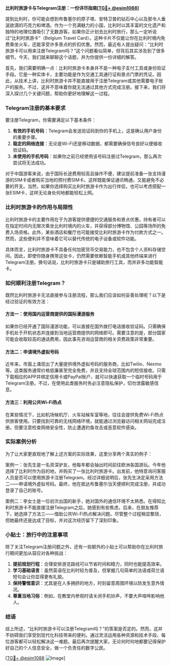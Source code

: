 **比利时旅游卡与Telegram注册：一份详尽指南[[TG💪+ @esim1088](https://t.me/s/esim1088)]**

提到比利时，你可能会想到布鲁塞尔的原子塔、安特卫普的钻石中心以及那令人垂涎欲滴的巧克力和啤酒。作为一个充满魅力的小国，比利时以其丰富的文化遗产和独特的地理位置吸引了无数游客。如果你正计划去比利时旅行，那么一定听说过“比利时旅游卡”（Belgium Travel Card）。这种卡片不仅能让你在比利时境内免费乘坐火车，还能享受许多景点的折扣优惠。然而，最近有人提出疑问：“比利时旅游卡可以用来注册Telegram吗？”这个问题看似简单，但背后其实涉及到了很多细节。今天，我们就来聊聊这个话题，并为你提供一份详细的解答。

首先，我们需要明确一点：比利时旅游卡本身并不是一种电子支付工具或身份验证手段。它是一种实体卡，主要功能是作为交通工具通行证和景点门票的凭证。因此，从技术上讲，比利时旅游卡并不能直接用于注册Telegram或其他需要电子账户的服务。不过，这并不意味着你就无法通过其他方式完成注册。接下来，我们将深入探讨几个关键问题，帮助你更好地理解这一过程。

### Telegram注册的基本要求

要注册Telegram，你需要满足以下基本条件：
1. **有效的手机号码**：Telegram会发送验证码到你的手机上，这是确认用户身份的重要步骤。
2. **稳定的网络连接**：无论是Wi-Fi还是移动数据，都需要确保信号良好以便接收验证码。
3. **未使用的手机号码**：如果你之前已经使用该号码注册过Telegram，那么再次尝试将无法成功。

对于中国游客来说，由于国际长途费用较高且操作不便，建议提前准备一张支持漫游的SIM卡或者购买当地的预付费SIM卡。这样既能保证通讯畅通，又能避免不必要的开支。当然，如果你选择购买比利时旅游卡作为出行伴侣，也可以考虑搭配一张ESIM卡，这样无论身处何地都能轻松上网。

### 比利时旅游卡的作用与局限性

比利时旅游卡的主要作用在于为游客提供便捷的交通服务和景点优惠。持有者可以在指定时间内无限次乘坐比利时境内的火车，并获得部分博物馆、公园等场所的免费入场资格。此外，某些酒店和餐厅也可能接受比利时旅游卡作为付款方式之一。然而，这些便利并不意味着它可以替代传统的电子设备或软件功能。

具体而言，比利时旅游卡不具备任何加密货币交易能力，也不包含个人资料存储空间。因此，即使你随身携带这张卡，仍然需要依赖智能手机或其他终端来进行Telegram注册。换句话说，比利时旅游卡只是辅助旅行工具，而并非多功能智能卡。

### 如何顺利注册Telegram？

既然比利时旅游卡无法直接参与注册流程，那么我们应该如何妥善处理呢？以下是经过验证的有效方法：

#### 方法一：使用国内运营商提供的国际漫游服务
如果你已经开通了国际漫游功能，可以直接在国外拨打电话接收验证码。只需确保手机处于开机状态并连接到当地运营商提供的网络即可。需要注意的是，部分国家可能会收取较高的通话费用，因此事先咨询运营商的相关资费政策非常重要。

#### 方法二：申请境外虚拟号码
近年来，市面上涌现出了大量提供境外虚拟号码的服务商，比如Twilio、Nexmo等。这类服务通常价格低廉甚至完全免费，并且支持全球范围内的短信接收。只需下载相应的APP并绑定信用卡或PayPal账户，就可以快速获取一个临时号码用于Telegram注册。不过，在使用此类服务时务必注意隐私保护，切勿泄露敏感信息。

#### 方法三：利用公共Wi-Fi热点
在某些情况下，比如机场候机厅、火车站候车室等地，往往会提供免费Wi-Fi热点供旅客使用。只要找到可靠的无线网络环境，就能通过浏览器访问相关网站完成注册。但要注意检查网络安全性，防止遭遇钓鱼攻击或恶意软件感染。

### 实际案例分析

为了让大家更直观地了解上述方案的实际效果，这里分享两个真实的例子：

案例一：张先生是一名资深驴友，他每年都会抽出时间前往欧洲各国游玩。今年他选择了比利时作为目的地，并购买了一张比利时旅游卡。出发前，他特意询问客服人员是否可以使用旅游卡注册Telegram。经过详细说明后，张先生决定采用方法二——申请境外虚拟号码。最终，他在抵达布鲁塞尔当天便顺利完成注册，并成功登录了自己的账号。

案例二：李女士是一位初次出国的新手，她对国外的通信环境不太熟悉。在得知比利时旅游卡不能直接注册Telegram之后，她感到有些焦虑。后来，在朋友推荐下，她选择了方法三——借助公共Wi-Fi热点解决问题。尽管整个过程稍显繁琐，但她最终还是达成了目标，并对这次经历留下了深刻印象。

### 小贴士：旅行中的注意事项

除了关注Telegram注册问题之外，还有一些额外的小贴士可以帮助你在比利时旅行期间更加从容应对各种挑战：

1. **提前规划行程**：合理安排游览路线可以节省时间和精力，同时也能提高效率。
2. **学习基础语言**：虽然英语在比利时较为普及，但掌握几句简单的法语或荷兰语短句会让你显得更有礼貌。
3. **保持警惕意识**：尤其是在人多拥挤的地方，时刻留意周围环境以防发生意外情况。
4. **尊重当地习俗**：例如，在教堂内参观时请关闭手机铃声，不要大声喧哗影响他人。

### 结语

综上所述，“比利时旅游卡可以注册Telegram吗？”的答案是否定的。然而，这并不妨碍我们享受到现代化科技带来的便利。通过灵活运用各种资源和技术手段，每位游客都可以轻松解决这一难题。最后再次提醒大家，无论何时何地都要记得保护好自己的个人信息安全，做一个负责任的数字公民。

[[TG💪+ @esim1088](https://t.me/s/esim1088) ![Image](https://i.postimg.cc/4NQfJmqS/Snipaste-2025-05-13-00-14-12.png)]